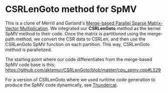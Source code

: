 # CSRLenGoto method for SpMV

This is a clone of Merrill and Garland's
[Merge-based Parallel Sparse Matrix-Vector Multiplication](https://github.com/dumerrill/merge-spmv).
We integrated our **CSRLenGoto** method as the kernel SpMV method to their code.
Once the matrix is partitioned using the merge-path method,
we convert the CSR data to CSRLen, and then use the CSRLenGoto SpMV function on each partition.
This way, CSRLenGoto method is parallelized.

The starting point where our code differentiates from the merge-based SpMV code base is this:
<https://github.com/aktemur/CSRLenGoto/blob/master/cpu_spmv.cpp#L529>

For a version of CSRLenGoto where we used runtime code generation to
produce the SpMV code dynamically, see [Thundercat](https://github.com/ozusrl/thundercat).

